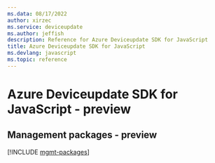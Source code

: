 ```yaml
---
ms.data: 08/17/2022
author: xirzec
ms.service: deviceupdate
ms.author: jeffish
description: Reference for Azure Deviceupdate SDK for JavaScript
title: Azure Deviceupdate SDK for JavaScript
ms.devlang: javascript
ms.topic: reference
---
```

# Azure Deviceupdate SDK for JavaScript - preview

## Management packages - preview
[!INCLUDE [mgmt-packages](deviceupdate-mgmt-index.md)]
